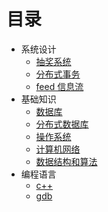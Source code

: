 # 目录

- 系统设计
  - [抽奖系统](system_design/luckydraw.md)
  - [分布式事务](system_design/distributed_transaction.md)
  - [feed 信息流](system_design/feed.md)
- 基础知识
  - [数据库](fundamental/db.md)
  - [分布式数据库](fundamental/distrbuted_database.md)
  - [操作系统](fundamental/os.md)
  - [计算机网络](fundamental/network.md)
  - [数据结构和算法](fundamental/data_structure_algorithm.md)
- 编程语言
  - [c++](language/cpp.md)
  - [gdb](language/gdb.md)
